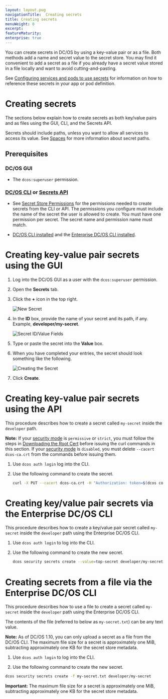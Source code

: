 ```yaml
---
layout: layout.pug
navigationTitle:  Creating secrets
title: Creating secrets
menuWeight: 0
excerpt:
featureMaturity:
enterprise: true
---
```


You can create secrets in DC/OS by using a key-value pair or as a file. Both methods add a name and secret value to the secret store. You may find it convenient to add a secret as a file if you already have a secret value stored in a file locally and want to avoid cutting-and-pasting.

See [Configuring services and pods to use secrets](/docs/1.10/security/ent/secrets/use-secrets/) for information on how to reference these secrets in your app or pod definition.

# Creating secrets

The sections below explain how to create secrets as both key/value pairs and as files using the GUI, CLI, and the Secrets API.

Secrets should include paths, unless you want to allow all services to access its value. See [Spaces](/docs/1.10/overview/security/spaces/#secrets) for more information about secret paths.

## Prerequisites

### DC/OS GUI
- The `dcos:superuser` permission.

### [DC/OS CLI](/docs/1.10/cli/) or [Secrets API](/docs/1.10/security/ent/secrets/secrets-api/)

- See [Secret Store Permissions](/docs/1.10/security/ent/perms-reference/#secrets) for the permissions needed to create secrets from the CLI or API. The permissions you configure must include the name of the secret the user is allowed to create. You must have one permission per secret. The secret name and permission name must match.

- [DC/OS CLI installed](/docs/1.10/cli/install/) and the [Enterprise DC/OS CLI installed](/docs/1.10/cli/enterprise-cli/#ent-cli-install).

# <a name="ui"></a>Creating key-value pair secrets using the GUI

1. Log into the DC/OS GUI as a user with the `dcos:superuser` permission.

1. Open the **Secrets** tab.

1. Click the **+** icon in the top right.

    ![New Secret](/docs/1.10/img/new-secret.png)

1. In the **ID** box, provide the name of your secret and its path, if any. Example, **developer/my-secret**.

    ![Secret ID/Value Fields](/docs/1.10/img/secret-id-value.png)

1. Type or paste the secret into the **Value** box.

1. When you have completed your entries, the secret should look something like the following.

    ![Creating the Secret](/docs/1.10/img/create-secret.png)

1. Click **Create**.

# <a name="api"></a>Creating key-value pair secrets using the API

This procedure describes how to create a secret called `my-secret` inside the `developer` path.

**Note:** If your [security mode](/docs/1.10/installing/ent/custom/configuration-parameters/#security) is `permissive` or `strict`, you must follow the steps in [Downloading the Root Cert](/docs/1.10/networking/tls-ssl/get-cert/) before issuing the curl commands in this section. If your [security mode](/docs/1.10/installing/ent/custom/configuration-parameters/#security) is `disabled`, you must delete `--cacert dcos-ca.crt` from the commands before issuing them.

1. Use `dcos auth login` log into the CLI.

1. Use the following command to create the secret.

   ```bash
   curl -X PUT --cacert dcos-ca.crt -H "Authorization: token=$(dcos config show core.dcos_acs_token)" -d '{"value":"very-secret"}' $(dcos config show core.dcos_url)/secrets/v1/secret/default/developer/my-secret -H 'Content-Type: application/json'
   ```

# <a name="cli"></a>Creating key/value pair secrets via the Enterprise DC/OS CLI

This procedure describes how to create a key/value pair secret called `my-secret` inside the `developer` path using the Enterprise DC/OS CLI.

1. Use `dcos auth login` to log into the CLI.

1. Use the following command to create the new secret.

   ```bash
   dcos security secrets create --value=top-secret developer/my-secret
   ```

# Creating secrets from a file via the Enterprise DC/OS CLI

This procedure describes how to use a file to create a secret called `my-secret` inside the `developer` path using the Enterprise DC/OS CLI.

The contents of the file (referred to below as `my-secret.txt`) can be any text value.

**Note:** As of DC/OS 1.10, you can only upload a secret as a file from the DC/OS CLI. The maximum file size for a secret is approximately one MiB, subtracting approximately one KB for the secret store metadata.

1. Use `dcos auth login` to log into the CLI.

1. Use the following command to create the new secret.

  ```bash
  dcos security secrets create -f my-secret.txt developer/my-secret
  ```

   **Important:** The maximum file size for a secret is approximately one MiB, subtracting approximately one KB for the secret store metadata.
